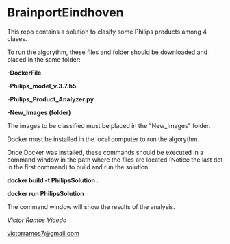 # BrainportEindhoven
This repo contains a solution to clasify some Philips products among 4 clases.

To run the algorythm, these files and folder should be downloaded and placed in the same folder:

**-DockerFile**

**-Philips_model_v.3.7.h5**

**-Philips_Product_Analyzer.py**

**-New_Images (folder)**

The images to be classified must be placed in the "New_Images" folder.

Docker must be installed in the local computer to run the algorythm.

Once Docker was installed, these commands should be executed in a command window in the path where the files are located (Notice the last dot in the first command) to build and run the solution:

**docker build -t PhilipsSolution .**

**docker run PhilipsSolution**

The command window will show the results of the analysis.
 
 
 
*Victor Ramos Vicedo*

victorramos7@gmail.com
